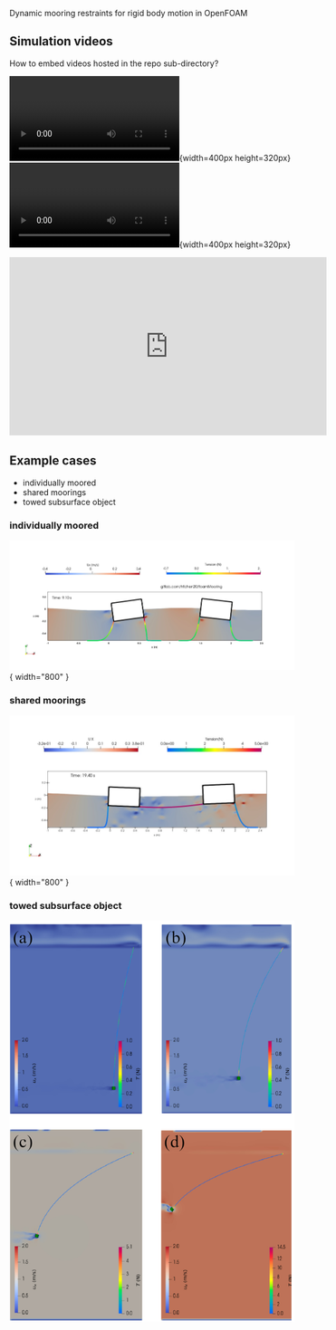 Dynamic mooring restraints for rigid body motion in OpenFOAM

## Simulation videos
How to embed videos hosted in the repo sub-directory?

![One floater](https://gitlab.com/hfchen20/foamMooring/-/blob/master/tutorial/misc/Animation_overset3d_h12t20.mp4){width=400px height=320px}
![Two floaters](https://gitlab.com/hfchen20/foamMooring/-/blob/master/tutorial/misc/twoBody_moored.mp4?ref_type=heads){width=400px height=320px}

<!-- <figure class="video-container">
<iframe width="560" height="315" src="https://gitlab.com/hfchen20/foamMooring/-/blob/52452ea6852f4c73c9f26e5618a422184702fbda/tutorial/misc/Animation_overset3d_h12t20.mp4" frameborder="0" allowfullscreen></iframe>
</figure>
 -->

<iframe width="560" height="315" src="https://gitlab.com/hfchen20/foamMooring/-/raw/52452ea6852f4c73c9f26e5618a422184702fbda/tutorial/misc/Animation_overset3d_h12t20.mp4" frameborder="0" allowfullscreen></iframe>


## Example cases
- individually moored
- shared moorings
- towed subsurface object

### individually moored
![individually moored](img/twinFB_slack_mooring.jpeg){ width="800" }
<!-- ![individually moored](img/twinFB_overset_mesh.jpeg){ width="600" } -->

### shared moorings
![shared moorings](img/twinFB_shared_mooring_tight.jpeg){ width="800" }
<!-- ![shared moorings](img/twinFB_shared_mooring.jpeg){ width="800" } -->

### towed subsurface object
![towed subsurface object](img/towed_object.jpg)
